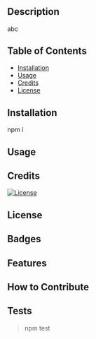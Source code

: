 # <readme-Generator>

## Description

abc

## Table of Contents

- [Installation](#installation)
- [Usage](#usage)
- [Credits](#credits)
- [License](#license)

## Installation

npm i

## Usage



## Credits

[![License](https://img.shields.io/badge/License-Boost_1.0-lightblue.svg)](https://www.boost.org/LICENSE_1_0.txt)

## License



## Badges



## Features



## How to Contribute



## Tests

> npm test

